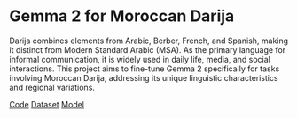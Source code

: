 # Gemma 2 for Moroccan Darija
Darija combines elements from Arabic, Berber, French, and Spanish, making it distinct from Modern Standard Arabic (MSA).
As the primary language for informal communication, it is widely used in daily life, media, and social interactions.
This project aims to fine-tune Gemma 2 specifically for tasks involving Moroccan Darija,
addressing its unique linguistic characteristics and regional variations.

[Code](https://www.kaggle.com/code/aminemontasir/easy-finetuning-gemma-with-qlora-unsloth-on-darija)
[Dataset](https://www.kaggle.com/datasets/aminemontasir/darija-eng-arabic-linguistic-dataset)
[Model](https://www.kaggle.com/models/aminemontasir/gemma_2-9b_darija/Transformers/default/1)
